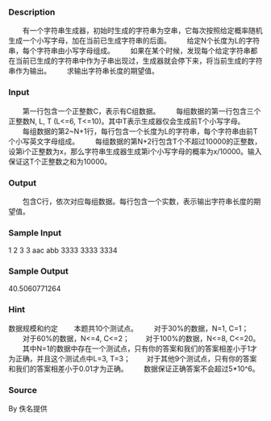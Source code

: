 
### Description
　　有一个字符串生成器，初始时生成的字符串为空串，它每次按照给定概率随机生成一个小写字母，加在当前已生成字符串的后面。
　　给定N个长度为L的字符串，每个字符串由小写字母组成。
　　如果在某个时候，发现每个给定字符串都在当前已生成的字符串中作为子串出现过，生成器就会停下来，将当前生成的字符串作为输出。
　　求输出字符串长度的期望值。

### Input
　　第一行包含一个正整数C，表示有C组数据。
　　每组数据的第一行包含三个正整数N, L, T (L<=6, T<=10)。其中T表示生成器仅会生成前T个小写字母。
　　每组数据的第2~N+1行，每行包含一个长度为L的字符串，每个字符串由前T个小写英文字母组成。
　　每组数据的第N+2行包含T个不超过10000的正整数，设第i个正整数为x，那么字符串生成器生成第i个小写字母的概率为x/10000。输入保证这T个正整数之和为10000。

### Output
　　包含C行，依次对应每组数据。每行包含一个实数，表示输出字符串长度的期望值。

### Sample Input
1
2 3 3
aac
abb
3333 3333 3334

### Sample Output
40.5060771264
### Hint

数据规模和约定
　　本题共10个测试点。
　　对于30%的数据，N=1, C=1；
　　对于60%的数据，N<=4, C<=2；
　　对于100%的数据，N<=8, C<=20。
　　其中N=1的数据中存在一个测试点，只有你的答案和我们的答案相差小于1才为正确，并且这个测试点中L=3, T=3；
　　对于其他9个测试点，只有你的答案和我们的答案相差小于0.01才为正确。
　　数据保证正确答案不会超过5*10^6。
### Source
By 佚名提供